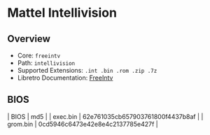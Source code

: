 # Mattel Intellivision

## Overview

- Core: `freeintv`
- Path: `intellivision`
- Supported Extensions: `.int .bin .rom .zip .7z`
- Libretro Documentation: [FreeIntv](https://docs.libretro.com/library/freeintv/)

## BIOS

| BIOS      | md5                              |
| exec.bin  | 62e761035cb657903761800f4437b8af |
| grom.bin  | 0cd5946c6473e42e8e4c2137785e427f |
